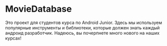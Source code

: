 # MovieDatabase
Это проект для студентов курса по Android Junior. Здесь мы используем популярные инструменты и библиотеки, которые должен знать каждый андроид разработчик. Надеюсь, вы почерпнете много нового на наших курсах!

